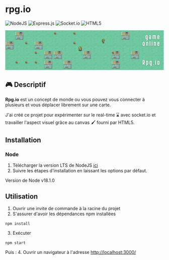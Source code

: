 # rpg.io
![NodeJS](https://img.shields.io/badge/node.js-6DA55F?style=for-the-badge&logo=node.js&logoColor=white)
![Express.js](https://img.shields.io/badge/express.js-%23404d59.svg?style=for-the-badge&logo=express&logoColor=%2361DAFB)
![Socket.io](https://img.shields.io/badge/Socket.io-black?style=for-the-badge&logo=socket.io&badgeColor=010101)
![HTML5](https://img.shields.io/badge/html5-%23E34F26.svg?style=for-the-badge&logo=html5&logoColor=white)

<img src="./Rpg.io.png">



## :video_game: Descriptif

**Rpg.io** est un concept de monde ou vous pouvez vous connecter à plusieurs et vous déplacer librement sur une carte.  

J'ai créé ce projet pour expérimenter sur le real-time	:hourglass: avec socket.io et travailler l'aspect visuel grâce au canvas :paintbrush: fourni par HTML5.

## Installation

### Node
  1. Télécharger la version LTS de NodeJS [ici](https://nodejs.org/fr/download/)
  2. Suivre les étapes d'installation en laissant les options par défaut.

Version de Node v18.1.0


## Utilisation

1. Ouvrir une invite de commande à la racine du projet
2. S'assurer d'avoir les dépendances npm installées 
```
npm install
```
3. Exécuter 
```
npm start
```
 
Puis :
4. Ouvrir un navigateur à l'adresse [http://localhost:3000/](http://localhost:3000/)

